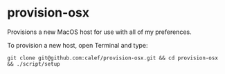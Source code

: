 # provision-osx
Provisions a new MacOS host for use with all of my preferences.

To provision a new host, open Terminal and type:

`git clone git@github.com:calef/provision-osx.git && cd provision-osx && ./script/setup`
